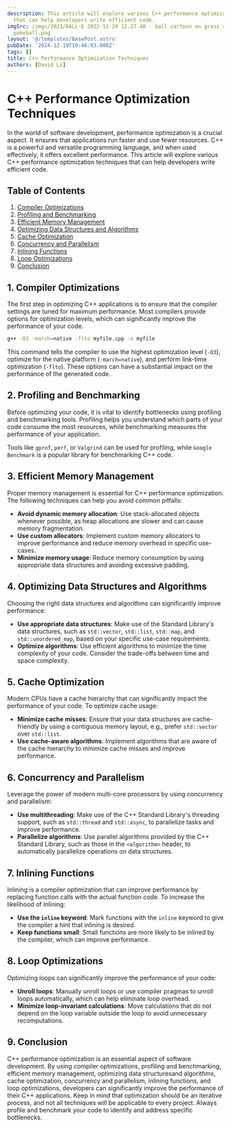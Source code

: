 ```yaml
---
description: This article will explore various C++ performance optimization techniques
  that can help developers write efficient code.
imgSrc: /imgs/2023/DALL·E 2022-12-29 12.27.48 - ball cartoon on grass red white like
  pokeball.png
layout: '@/templates/BasePost.astro'
pubDate: '2024-12-19T10:46:03.000Z'
tags: []
title: C++ Performance Optimization Techniques
authors: [David Li]
---
```


# C++ Performance Optimization Techniques

In the world of software development, performance optimization is a crucial aspect. It ensures that applications run faster and use fewer resources. C++ is a powerful and versatile programming language, and when used effectively, it offers excellent performance. This article will explore various C++ performance optimization techniques that can help developers write efficient code.

## Table of Contents

1. [Compiler Optimizations](#1-compiler-optimizations)
2. [Profiling and Benchmarking](#2-profiling-and-benchmarking)
3. [Efficient Memory Management](#3-efficient-memory-management)
4. [Optimizing Data Structures and Algorithms](#4-optimizing-data-structures-and-algorithms)
5. [Cache Optimization](#5-cache-optimization)
6. [Concurrency and Parallelism](#6-concurrency-and-parallelism)
7. [Inlining Functions](#7-inlining-functions)
8. [Loop Optimizations](#8-loop-optimizations)
9. [Conclusion](#9-conclusion)

## 1. Compiler Optimizations

The first step in optimizing C++ applications is to ensure that the compiler settings are tuned for maximum performance. Most compilers provide options for optimization levels, which can significantly improve the performance of your code.

```bash
g++ -O3 -march=native -flto myfile.cpp -o myfile
```

This command tells the compiler to use the highest optimization level (`-O3`), optimize for the native platform (`-march=native`), and perform link-time optimization (`-flto`). These options can have a substantial impact on the performance of the generated code.

## 2. Profiling and Benchmarking

Before optimizing your code, it is vital to identify bottlenecks using profiling and benchmarking tools. Profiling helps you understand which parts of your code consume the most resources, while benchmarking measures the performance of your application.

Tools like `gprof`, `perf`, or `Valgrind` can be used for profiling, while `Google Benchmark` is a popular library for benchmarking C++ code.

## 3. Efficient Memory Management

Proper memory management is essential for C++ performance optimization. The following techniques can help you avoid common pitfalls:

- **Avoid dynamic memory allocation**: Use stack-allocated objects whenever possible, as heap allocations are slower and can cause memory fragmentation.
- **Use custom allocators**: Implement custom memory allocators to improve performance and reduce memory overhead in specific use-cases.
- **Minimize memory usage**: Reduce memory consumption by using appropriate data structures and avoiding excessive padding.

## 4. Optimizing Data Structures and Algorithms

Choosing the right data structures and algorithms can significantly improve performance:

- **Use appropriate data structures**: Make use of the Standard Library's data structures, such as `std::vector`, `std::list`, `std::map`, and `std::unordered_map`, based on your specific use-case requirements.
- **Optimize algorithms**: Use efficient algorithms to minimize the time complexity of your code. Consider the trade-offs between time and space complexity.

## 5. Cache Optimization

Modern CPUs have a cache hierarchy that can significantly impact the performance of your code. To optimize cache usage:

- **Minimize cache misses**: Ensure that your data structures are cache-friendly by using a contiguous memory layout, e.g., prefer `std::vector` over `std::list`.
- **Use cache-aware algorithms**: Implement algorithms that are aware of the cache hierarchy to minimize cache misses and improve performance.

## 6. Concurrency and Parallelism

Leverage the power of modern multi-core processors by using concurrency and parallelism:

- **Use multithreading**: Make use of the C++ Standard Library's threading support, such as `std::thread` and `std::async`, to parallelize tasks and improve performance.
- **Parallelize algorithms**: Use parallel algorithms provided by the C++ Standard Library, such as those in the `<algorithm>` header, to automatically parallelize operations on data structures.

## 7. Inlining Functions

Inlining is a compiler optimization that can improve performance by replacing function calls with the actual function code. To increase the likelihood of inlining:

- **Use the `inline` keyword**: Mark functions with the `inline` keyword to give the compiler a hint that inlining is desired.
- **Keep functions small**: Small functions are more likely to be inlined by the compiler, which can improve performance.

## 8. Loop Optimizations

Optimizing loops can significantly improve the performance of your code:

- **Unroll loops**: Manually unroll loops or use compiler pragmas to unroll loops automatically, which can help eliminate loop overhead.
- **Minimize loop-invariant calculations**: Move calculations that do not depend on the loop variable outside the loop to avoid unnecessary recomputations.

## 9. Conclusion

C++ performance optimization is an essential aspect of software development. By using compiler optimizations, profiling and benchmarking, efficient memory management, optimizing data structuresand algorithms, cache optimization, concurrency and parallelism, inlining functions, and loop optimizations, developers can significantly improve the performance of their C++ applications. Keep in mind that optimization should be an iterative process, and not all techniques will be applicable to every project. Always profile and benchmark your code to identify and address specific bottlenecks.